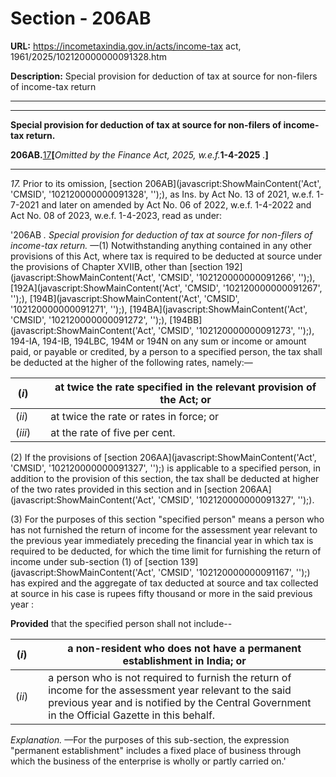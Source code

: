 # Section - 206AB

**URL:** https://incometaxindia.gov.in/acts/income-tax act, 1961/2025/102120000000091328.htm

**Description:** Special provision for deduction of tax at source for non-filers of income-tax return

---

****  
  
**Special provision for deduction of tax at source for non-filers of income-tax return.**

**206AB.**[17](javascript:ShowFootnote\('fn17'\);)**[**_Omitted by the Finance Act, 2025, w.e.f._**1-4-2025** _._**]**

* * *

_17._ Prior to its omission, [section 206AB](javascript:ShowMainContent\('Act', 'CMSID', '102120000000091328', ''\);), as Ins. by Act No. 13 of 2021, w.e.f. 1-7-2021 and later on amended by Act No. 06 of 2022, w.e.f. 1-4-2022 and Act No. 08 of 2023, w.e.f. 1-4-2023, read as under:

'206AB _. Special provision for deduction of tax at source for non-filers of income-tax return._ —(1) Notwithstanding anything contained in any other provisions of this Act, where tax is required to be deducted at source under the provisions of Chapter XVIIB, other than [section 192](javascript:ShowMainContent\('Act', 'CMSID', '102120000000091266', ''\);), [192A](javascript:ShowMainContent\('Act', 'CMSID', '102120000000091267', ''\);), [194B](javascript:ShowMainContent\('Act', 'CMSID', '102120000000091271', ''\);), [194BA](javascript:ShowMainContent\('Act', 'CMSID', '102120000000091272', ''\);), [194BB](javascript:ShowMainContent\('Act', 'CMSID', '102120000000091273', ''\);), 194-IA, 194-IB, 194LBC, 194M or 194N on any sum or income or amount paid, or payable or credited, by a person to a specified person, the tax shall be deducted at the higher of the following rates, namely:—

(_i_) |  |  at twice the rate specified in the relevant provision of the Act; or  
---|---|---  
(_ii_) |  |  at twice the rate or rates in force; or  
(_iii_) |  |  at the rate of five per cent.  
  
(2) If the provisions of [section 206AA](javascript:ShowMainContent\('Act', 'CMSID', '102120000000091327', ''\);) is applicable to a specified person, in addition to the provision of this section, the tax shall be deducted at higher of the two rates provided in this section and in [section 206AA](javascript:ShowMainContent\('Act', 'CMSID', '102120000000091327', ''\);).

(3) For the purposes of this section "specified person" means a person who has not furnished the return of income for the assessment year relevant to the previous year immediately preceding the financial year in which tax is required to be deducted, for which the time limit for furnishing the return of income under sub-section (1) of [section 139](javascript:ShowMainContent\('Act', 'CMSID', '102120000000091167', ''\);) has expired and the aggregate of tax deducted at source and tax collected at source in his case is rupees fifty thousand or more in the said previous year :

**Provided** that the specified person shall not include--

(_i_) |  |  a non-resident who does not have a permanent establishment in India; or  
---|---|---  
(_ii_) |  |  a person who is not required to furnish the return of income for the assessment year relevant to the said previous year and is notified by the Central Government in the Official Gazette in this behalf.  
  
_Explanation._ —For the purposes of this sub-section, the expression "permanent establishment" includes a fixed place of business through which the business of the enterprise is wholly or partly carried on.'